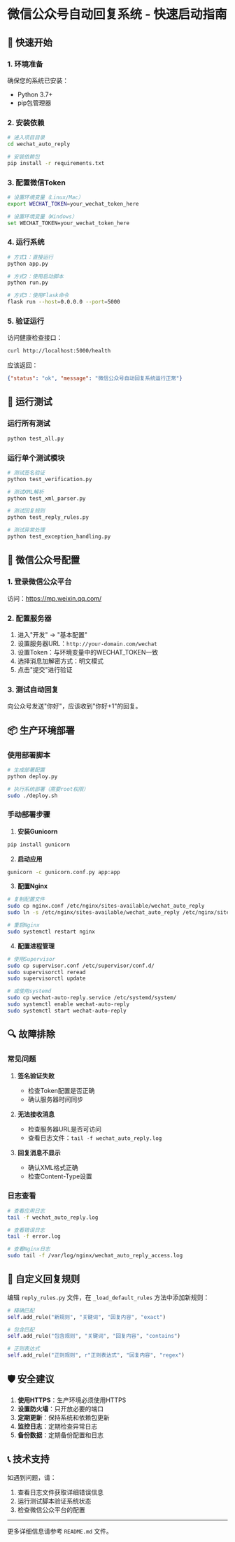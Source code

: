 # 微信公众号自动回复系统 - 快速启动指南

## 🚀 快速开始

### 1. 环境准备

确保您的系统已安装：
- Python 3.7+
- pip包管理器

### 2. 安装依赖

```bash
# 进入项目目录
cd wechat_auto_reply

# 安装依赖包
pip install -r requirements.txt
```

### 3. 配置微信Token

```bash
# 设置环境变量（Linux/Mac）
export WECHAT_TOKEN=your_wechat_token_here

# 设置环境变量（Windows）
set WECHAT_TOKEN=your_wechat_token_here
```

### 4. 运行系统

```bash
# 方式1：直接运行
python app.py

# 方式2：使用启动脚本
python run.py

# 方式3：使用Flask命令
flask run --host=0.0.0.0 --port=5000
```

### 5. 验证运行

访问健康检查接口：
```bash
curl http://localhost:5000/health
```

应该返回：
```json
{"status": "ok", "message": "微信公众号自动回复系统运行正常"}
```

## 🧪 运行测试

### 运行所有测试
```bash
python test_all.py
```

### 运行单个测试模块
```bash
# 测试签名验证
python test_verification.py

# 测试XML解析
python test_xml_parser.py

# 测试回复规则
python test_reply_rules.py

# 测试异常处理
python test_exception_handling.py
```

## 🔧 微信公众号配置

### 1. 登录微信公众平台
访问：https://mp.weixin.qq.com/

### 2. 配置服务器
1. 进入"开发" -> "基本配置"
2. 设置服务器URL：`http://your-domain.com/wechat`
3. 设置Token：与环境变量中的WECHAT_TOKEN一致
4. 选择消息加解密方式：明文模式
5. 点击"提交"进行验证

### 3. 测试自动回复
向公众号发送"你好"，应该收到"你好+1"的回复。

## 📦 生产环境部署

### 使用部署脚本
```bash
# 生成部署配置
python deploy.py

# 执行系统部署（需要root权限）
sudo ./deploy.sh
```

### 手动部署步骤

1. **安装Gunicorn**
```bash
pip install gunicorn
```

2. **启动应用**
```bash
gunicorn -c gunicorn.conf.py app:app
```

3. **配置Nginx**
```bash
# 复制配置文件
sudo cp nginx.conf /etc/nginx/sites-available/wechat_auto_reply
sudo ln -s /etc/nginx/sites-available/wechat_auto_reply /etc/nginx/sites-enabled/

# 重启Nginx
sudo systemctl restart nginx
```

4. **配置进程管理**
```bash
# 使用Supervisor
sudo cp supervisor.conf /etc/supervisor/conf.d/
sudo supervisorctl reread
sudo supervisorctl update

# 或使用systemd
sudo cp wechat-auto-reply.service /etc/systemd/system/
sudo systemctl enable wechat-auto-reply
sudo systemctl start wechat-auto-reply
```

## 🔍 故障排除

### 常见问题

1. **签名验证失败**
   - 检查Token配置是否正确
   - 确认服务器时间同步

2. **无法接收消息**
   - 检查服务器URL是否可访问
   - 查看日志文件：`tail -f wechat_auto_reply.log`

3. **回复消息不显示**
   - 确认XML格式正确
   - 检查Content-Type设置

### 日志查看
```bash
# 查看应用日志
tail -f wechat_auto_reply.log

# 查看错误日志
tail -f error.log

# 查看Nginx日志
sudo tail -f /var/log/nginx/wechat_auto_reply_access.log
```

## 📝 自定义回复规则

编辑 `reply_rules.py` 文件，在 `_load_default_rules` 方法中添加新规则：

```python
# 精确匹配
self.add_rule("新规则", "关键词", "回复内容", "exact")

# 包含匹配
self.add_rule("包含规则", "关键词", "回复内容", "contains")

# 正则表达式
self.add_rule("正则规则", r"正则表达式", "回复内容", "regex")
```

## 🛡️ 安全建议

1. **使用HTTPS**：生产环境必须使用HTTPS
2. **设置防火墙**：只开放必要的端口
3. **定期更新**：保持系统和依赖包更新
4. **监控日志**：定期检查异常日志
5. **备份数据**：定期备份配置和日志

## 📞 技术支持

如遇到问题，请：
1. 查看日志文件获取详细错误信息
2. 运行测试脚本验证系统状态
3. 检查微信公众平台的配置

---

更多详细信息请参考 `README.md` 文件。